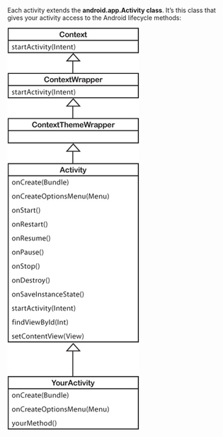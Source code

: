Each activity extends the **android.app.Activity class**. It’s this class that gives your activity access to the Android lifecycle methods:

![](.guides/img/6.png)